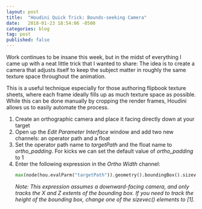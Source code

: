 ```yaml
---
layout: post
title:  "Houdini Quick Trick: Bounds-seeking Camera"
date:   2018-01-23 18:54:06 -0500
categories: blog
tag: post
published: false
---
```

Work continues to be insane this week, but in the midst of everything I came up with a neat little trick that I wanted to share: The idea is to create a camera that adjusts itself to keep the subject matter in roughly the same texture space throughout the animation.

This is a useful technique especially for those authoring flipbook texture sheets, where each frame ideally fills up as much texture space as possible. While this can be done manually by cropping the render frames, Houdini allows us to easily automate the process.

1. Create an orthographic camera and place it facing directly down at your target
2. Open up the _Edit Parameter Interface_ window and add two new channels: an operator path and a float
3. Set the operator path name to _targetPath_ and the float name to _ortho\_padding_. For kicks we can set the default value of _ortho\_padding_ to 1
4. Enter the following expression in the _Ortho Width_ channel:
    ```python
    max(node(hou.evalParm("targetPath")).geometry().boundingBox().sizevec()[0], node(hou.evalParm("targetPath")).geometry().boundingBox().sizevec()[2]) + hou.evalParm("ortho_padding")
    ```
    _Note: This expression assumes a downward-facing camera, and only tracks the X and Z extents of the bounding box. If you need to track the height of the bounding box, change one of the sizevec() elements to [1]._